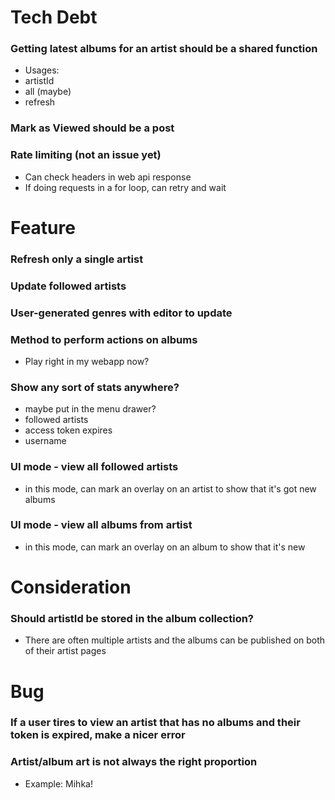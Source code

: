 # Tech Debt

### Getting latest albums for an artist should be a shared function

- Usages:
- artistId
- all (maybe)
- refresh

### Mark as Viewed should be a post

### Rate limiting (not an issue yet)

- Can check headers in web api response
- If doing requests in a for loop, can retry and wait

# Feature

### Refresh only a single artist

### Update followed artists

### User-generated genres with editor to update

### Method to perform actions on albums

- Play right in my webapp now?

### Show any sort of stats anywhere?

- maybe put in the menu drawer?
- followed artists
- access token expires
- username

### UI mode - view all followed artists

- in this mode, can mark an overlay on an artist to show that it's got new albums

### UI mode - view all albums from artist

- in this mode, can mark an overlay on an album to show that it's new

# Consideration

### Should artistId be stored in the album collection?

- There are often multiple artists and the albums can be published on both of their artist pages

# Bug

### If a user tires to view an artist that has no albums and their token is expired, make a nicer error

### Artist/album art is not always the right proportion

- Example: Mihka!
